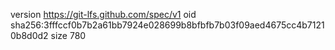 version https://git-lfs.github.com/spec/v1
oid sha256:3fffccf0b7b2a61bb7924e028699b8bfbfb7b03f09aed4675cc4b71210b8d0d2
size 780
